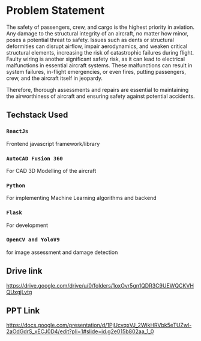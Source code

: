 # Problem Statement 
The safety of passengers, crew, and cargo is the highest priority in aviation. Any damage to the structural integrity of an aircraft, no matter how minor, poses a potential threat to safety. Issues such as dents or structural deformities can disrupt airflow, impair aerodynamics, and weaken critical structural elements, increasing the risk of catastrophic failures during flight. Faulty wiring is another significant safety risk, as it can lead to electrical malfunctions in essential aircraft systems. These malfunctions can result in system failures, in-flight emergencies, or even fires, putting passengers, crew, and the aircraft itself in jeopardy.

Therefore, thorough assessments and repairs are essential to maintaining the airworthiness of aircraft and ensuring safety against potential accidents.

## Techstack Used

### `ReactJs`
Frontend javascript framework/library

### `AutoCAD Fusion 360`
For CAD 3D Modelling of the aircraft

### `Python`
For implementing Machine Learning algorithms and backend

### `Flask`
For development

### `OpenCV and YoloV9`
for image assessment and damage detection

## Drive link
https://drive.google.com/drive/u/0/folders/1oxOvr5gn1QDR3C9UEWQCKVHQUxgjLvtg

## PPT Link
https://docs.google.com/presentation/d/1PjUcvqxVJ_2WikHRVbk5eTUZwl-2aOdGdrS_xECJ0D4/edit?pli=1#slide=id.g2e015b802aa_1_0


